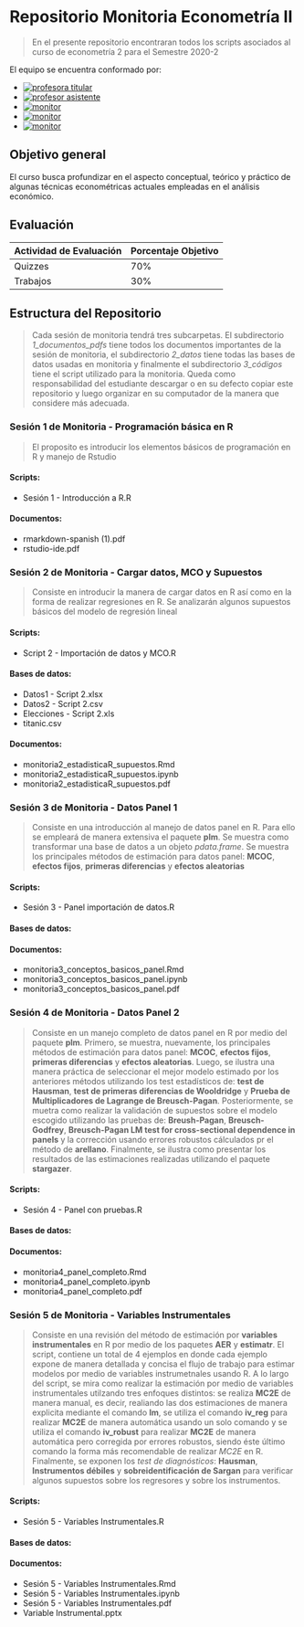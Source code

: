 # Repositorio Monitoria Econometría II

> En el presente repositorio encontraran todos los scripts asociados al curso de econometría 2 para el Semestre 2020-2

El equipo se encuentra conformado por:
- [![profesora titular](https://img.shields.io/badge/profesor%20titular-Nancy%20Milena%20Hoyos-orange)](mailto:nmhoyosg@unal.edu.co)
- [![profesor asistente](https://img.shields.io/badge/Profesor%20asistente-Luis%20Alfonso%20Luna%20-blue)](mailto:nmhoyosg@unal.edu.co)
- [![monitor](https://img.shields.io/badge/monitor-Jhan%20Jhailer%20Andrade-yellow)](mailto:jandradep@unal.edu.co)
- [![monitor](https://img.shields.io/badge/monitor-Juan%20Camilo%20Forero-red)](mailto:jcforerob@unal.edu.co)
- [![monitor](https://img.shields.io/badge/monitor-Germ%C3%A1n%20C%20Rodr%C3%ADguez-green)](mailto:gecrodriguezpe@unal.edu.co)

## Objetivo general

El curso busca profundizar en el aspecto conceptual, teórico y práctico de algunas técnicas econométricas actuales empleadas en el análisis económico.

## Evaluación

 Actividad de Evaluación | Porcentaje Objetivo 
-------------------------|---------------------
 Quizzes                 |         70%         
 Trabajos                |         30%         


## Estructura del Repositorio

> Cada sesión de monitoria tendrá tres subcarpetas. El subdirectorio *1_documentos_pdfs* tiene todos los documentos importantes de la sesión de monitoria, el subdirectorio *2_datos* tiene todas las bases de datos usadas en monitoria y finalmente el subdirectorio *3_códigos* tiene el script utilizado para la monitoria. Queda como responsabilidad del estudiante descargar o en su defecto copiar este repositorio y luego organizar en su computador de la manera que considere más adecuada. 

### Sesión 1 de Monitoria - Programación básica en R

> El proposito es introducir los elementos básicos de programación en R y manejo de Rstudio

#### Scripts:
* Sesión 1 - Introducción a R.R

#### Documentos:
* rmarkdown-spanish (1).pdf
* rstudio-ide.pdf

### Sesión 2 de Monitoria - Cargar datos, MCO y Supuestos

> Consiste en introducir la manera de cargar datos en R así como en la forma de realizar regresiones en R. Se analizarán algunos supuestos básicos del modelo de regresión lineal

#### Scripts:
* Script 2 - Importación de datos y MCO.R

#### Bases de datos:
* Datos1 - Script 2.xlsx
* Datos2 - Script 2.csv
* Elecciones - Script 2.xls
* titanic.csv

#### Documentos:
* monitoria2_estadisticaR_supuestos.Rmd
* monitoria2_estadisticaR_supuestos.ipynb
* monitoria2_estadisticaR_supuestos.pdf

### Sesión 3 de Monitoria - Datos Panel 1

> Consiste en una introducción al manejo de datos panel en R. Para ello se empleará de manera extensiva el paquete **plm**. Se muestra como transformar una base de datos a un objeto *pdata.frame*. Se muestra los principales métodos de estimación para datos panel: **MCOC**, **efectos fijos**, **primeras diferencias** y **efectos aleatorias**

#### Scripts:
* Sesión 3 - Panel importación de datos.R

#### Bases de datos:

#### Documentos:
* monitoria3_conceptos_basicos_panel.Rmd
* monitoria3_conceptos_basicos_panel.ipynb
* monitoria3_conceptos_basicos_panel.pdf

### Sesión 4 de Monitoria - Datos Panel 2

> Consiste en un manejo completo de datos panel en R por medio del paquete **plm**. Primero, se muestra, nuevamente, los principales métodos de estimación para datos panel: **MCOC**, **efectos fijos**, **primeras diferencias** y **efectos aleatorias**. Luego, se ilustra una manera práctica de seleccionar el mejor modelo estimado por los anteriores métodos utilizando los test estadísticos de: **test de Hausman**, **test de primeras diferencias de Wooldridge** y **Prueba de Multiplicadores de Lagrange de Breusch-Pagan**. Posteriormente, se muetra como realizar la validación de supuestos sobre el modelo escogido utilizando las pruebas de: **Breush-Pagan**, **Breusch-Godfrey**, **Breusch-Pagan LM test for cross-sectional dependence in panels** y la corrección usando errores robustos cálculados pr el método de **arellano**. Finalmente, se ilustra como presentar los resultados de las estimaciones realizadas utilizando el paquete **stargazer**. 

#### Scripts:
* Sesión 4 - Panel con pruebas.R

#### Bases de datos:

#### Documentos:
* monitoria4_panel_completo.Rmd
* monitoria4_panel_completo.ipynb
* monitoria4_panel_completo.pdf

### Sesión 5 de Monitoria - Variables Instrumentales

> Consiste en una revisión del método de estimación por **variables instrumentales** en R por medio de los paquetes **AER** y **estimatr**. El script, contiene un total de 4 ejemplos en donde cada ejemplo expone de manera detallada y concisa el flujo de trabajo para estimar modelos por medio de variables instrumetnales usando R. A lo largo del script, se mira como realizar la estimación por medio de variables instrumentales utilzando tres enfoques distintos: se realiza **MC2E** de manera manual, es decir, realiando las dos estimaciones de manera explicita mediante el comando **lm**, se utiliza el comando **iv_reg** para realizar **MC2E** de manera automática usando un solo comando y se utiliza el comando **iv_robust** para realizar **MC2E** de manera automática pero corregida por errores robustos, siendo éste último comando la forma más recomendable de realizar *MC2E* en R. Finalmente, se exponen los *test de diagnósticos*: **Hausman**, **Instrumentos débiles** y **sobreidentificación de Sargan** para verificar algunos supuestos sobre los regresores y sobre los instrumentos. 

#### Scripts:
* Sesión 5 - Variables Instrumentales.R

#### Bases de datos:

#### Documentos:
* Sesión 5 - Variables Instrumentales.Rmd
* Sesión 5 - Variables Instrumentales.ipynb
* Sesión 5 - Variables Instrumentales.pdf
* Variable Instrumental.pptx
